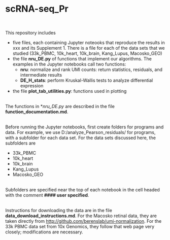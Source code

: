 # scRNA-seq_Pr
<br>

This repository includes 
- five files, each containing  Jupyter noteooks that reproduce the results in xxx and its Supplement 1.   There is a file for each of the data sets that we studied (33k_PBMC, 	10k_heart, 10k_brain, Kang_Lupus, Macosko_GEO)
- the file **nru_DE.py** of functions that implement our algorithms.  The examples in the Jupyter notebooks call two functions:
	- **nru**: normalize and rank UMI counts: return statistics, residuals, and intermediate results 
	- **DE_H_stats**: perform Kruskal-Wallis tests to analyze differential expression
- the file **plot_tab_utilities.py**: functions used in plotting
<br><br>
	
The functions in **nru_DE.py*  are described in the file **function_documentation.md**.
<br><br>

Before running the Jupyter notebooks, first create folders for programs and data.  For example, we use  D:/analyze_Pearson_residuals/ for programs, with a subfolder for each data set.
For the data sets discussed here, the subfolders are  
-	33k_PBMC
-	10k_heart
-	10k_brain
-	Kang_Lupus
-	Macosko_GEO
<br><br>

Subfolders are specified near the top of each notebook in the cell headed with the comment **#### user specified**. 
<br><br>

Instructions for downloading the data are in the file **data_download_instructions.md**.  For the Macosko retinal data, they are taken directly from http://github.com/berenslab/umi-normalization.  For the 33k PBMC data set from 10x Genomics, they follow that web page very closely; modifications are necessary.

